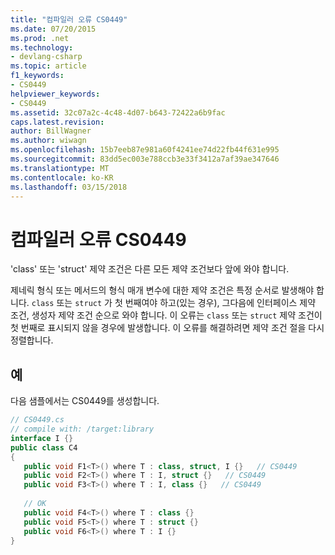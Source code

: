 ```yaml
---
title: "컴파일러 오류 CS0449"
ms.date: 07/20/2015
ms.prod: .net
ms.technology:
- devlang-csharp
ms.topic: article
f1_keywords:
- CS0449
helpviewer_keywords:
- CS0449
ms.assetid: 32c07a2c-4c48-4d07-b643-72422a6b9fac
caps.latest.revision: 
author: BillWagner
ms.author: wiwagn
ms.openlocfilehash: 15b7eeb87e981a60f4241ee74d22fb44f631e995
ms.sourcegitcommit: 83dd5ec003e788ccb3e33f3412a7af39ae347646
ms.translationtype: MT
ms.contentlocale: ko-KR
ms.lasthandoff: 03/15/2018
---
```

# <a name="compiler-error-cs0449"></a>컴파일러 오류 CS0449
'class' 또는 'struct' 제약 조건은 다른 모든 제약 조건보다 앞에 와야 합니다.  
  
 제네릭 형식 또는 메서드의 형식 매개 변수에 대한 제약 조건은 특정 순서로 발생해야 합니다. `class` 또는 `struct` 가 첫 번째여야 하고(있는 경우), 그다음에 인터페이스 제약 조건, 생성자 제약 조건 순으로 와야 합니다. 이 오류는 `class` 또는 `struct` 제약 조건이 첫 번째로 표시되지 않을 경우에 발생합니다. 이 오류를 해결하려면 제약 조건 절을 다시 정렬합니다.  
  
## <a name="example"></a>예  
 다음 샘플에서는 CS0449를 생성합니다.  
  
```csharp  
// CS0449.cs  
// compile with: /target:library  
interface I {}  
public class C4   
{  
   public void F1<T>() where T : class, struct, I {}   // CS0449  
   public void F2<T>() where T : I, struct {}   // CS0449  
   public void F3<T>() where T : I, class {}   // CS0449  
  
   // OK  
   public void F4<T>() where T : class {}  
   public void F5<T>() where T : struct {}  
   public void F6<T>() where T : I {}  
}  
```
